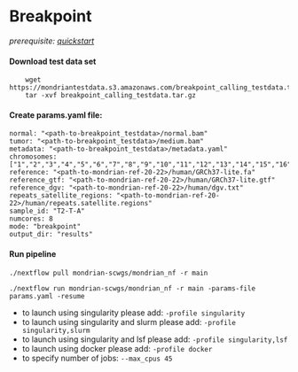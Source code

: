 # Breakpoint

*prerequisite: [quickstart](README.md)*

#### Download test data set

```
    wget https://mondriantestdata.s3.amazonaws.com/breakpoint_calling_testdata.tar.gz
    tar -xvf breakpoint_calling_testdata.tar.gz
```


#### Create params.yaml file:

```
normal: "<path-to-breakpoint_testdata>/normal.bam"
tumor: "<path-to-breakpoint_testdata>/medium.bam"
metadata: "<path-to-breakpoint_testdata>/metadata.yaml"
chromosomes: ["1","2","3","4","5","6","7","8","9","10","11","12","13","14","15","16","17","18","19","20","21","22","X","Y"]
reference: "<path-to-mondrian-ref-20-22>/human/GRCh37-lite.fa"
reference_gtf: "<path-to-mondrian-ref-20-22>/human/GRCh37-lite.gtf"
reference_dgv: "<path-to-mondrian-ref-20-22>/human/dgv.txt"
repeats_satellite_regions: "<path-to-mondrian-ref-20-22>/human/repeats.satellite.regions"
sample_id: "T2-T-A"
numcores: 8
mode: "breakpoint"
output_dir: "results"
```

#### Run pipeline
```
./nextflow pull mondrian-scwgs/mondrian_nf -r main

./nextflow run mondrian-scwgs/mondrian_nf -r main -params-file params.yaml -resume
```

- to launch using singularity please add: `-profile singularity`
- to launch using singularity and slurm please add: `-profile singularity,slurm`
- to launch using singularity and lsf please add: `-profile singularity,lsf`
- to launch using docker please add: `-profile docker`
- to specify number of jobs: `--max_cpus 45`
